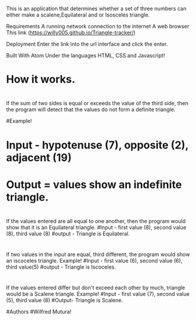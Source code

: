 
This is an application that determines whether a set of three numbers can either make a scalene,Equilateral and or Isosceles triangle.

Requirements
A running network connection to the internet
A web browser
This link (https://willy005.github.io/Triangle-tracker/)

Deployment
Enter the link into the url interface and click the enter.

Built With
Atom
Under the languages HTML, CSS and Javascript!

#       How it works.
#
If the sum of two sides is equal or exceeds the value of the third side, then the program will detect that the values do not form a definite triangle.

#Example!
# Input - hypotenuse (7), opposite (2), adjacent (19)
# Output = values show an indefinite triangle.

#
If the values entered are all equal to one another, then the program would show that it is an Equilateral triangle.
#Input - first value (8), second value (8), third value (8)
#output - Triangle is Equilateral.

#
If two values in the input are equal, third different, the program would show an iscoceles triangle.
Example!
#Input - first value (6), second value (6), third value(5)
#output - Triangle is Iscoceles.
#
If the values entered differ but don't exceed each other by much, triangle would be a Scalene triangle.
Example!
#Input - first value (7), second value (5), third value (8)
#Output- Triangle is Scalene.

#Authors
#Wilfred Mutura!
